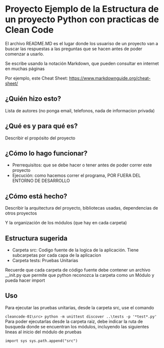# Proyecto Ejemplo de la Estructura de un proyecto Python con practicas de Clean Code

El archivo README.MD es el lugar donde los usuariso de un proyecto van a buscar las respuestas
a las preguntas que se hacen antes de poder comenzar a usarlo.

Se escribe usando la notación Markdown, que pueden consultar en internet en muchas páginas

Por ejemplo, este Cheat Sheet: https://www.markdownguide.org/cheat-sheet/

## ¿Quién hizo esto?

Lista de autores (no ponga email, telefonos, nada de informacion privada)

## ¿Qué es y para qué es?

Describir el propósito del proyecto

## ¿Cómo lo hago funcionar?

- Prerrequisitos: que se debe hacer o tener antes de poder correr este proyecto
- Ejecución: como hacemos correr el programa, POR FUERA DEL ENTORNO DE DESARROLLO

## ¿Cómo está hecho?

Describir la arquitectura del proyecto, bibliotecas usadas, dependencias de otros proyectos

Y la organización de los módulos (que hay en cada carpeta)


## Estructura sugerida

- Carpeta src: Codigo fuente de la logica de la aplicación. Tiene subcarpetas por cada capa de la aplicacion
- Carpeta tests: Pruebas Unitarias 

Recuerde que cada carpeta de código fuente debe contener un archivo __init.py que permite que python
reconozca la carpeta como un Módulo y pueda hacer import

## Uso

Para ejecutar las pruebas unitarias, desde la carpeta src, use el comando

`
  cleancode-01\src> python -m unittest discover ..\tests -p '*test*.py'
`
Para poder ejecutarlas desde la carpeta raiz, debe indicar la ruta de busqueda donde se encuentran los
módulos, incluyendo las siguientes lineas al inicio del módulo de pruebas

`
  import sys
  sys.path.append("src")
`